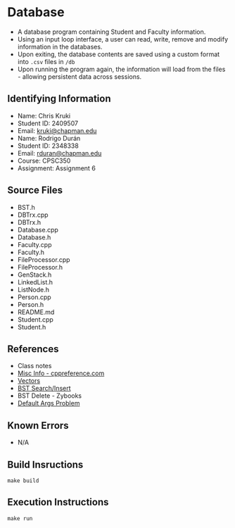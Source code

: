 # Database
* A database program containing Student and Faculty information.
* Using an input loop interface, a user can read, write, remove and modify information in the databases.
* Upon exiting, the database contents are saved using a custom format into `.csv` files in `/db`
* Upon running the program again, the information will load from the files - allowing persistent data across sessions.

## Identifying Information

* Name: Chris Kruki
* Student ID: 2409507
* Email: kruki@chapman.edu
* Name: Rodrigo Durán
* Student ID: 2348338
* Email: rduran@chapman.edu
* Course: CPSC350
* Assignment: Assignment 6

## Source Files

* BST.h
* DBTrx.cpp
* DBTrx.h
* Database.cpp
* Database.h
* Faculty.cpp
* Faculty.h
* FileProcessor.cpp
* FileProcessor.h
* GenStack.h
* LinkedList.h
* ListNode.h
* Person.cpp
* Person.h
* README.md
* Student.cpp
* Student.h

## References

* Class notes
* [Misc Info - cppreference.com](cppreference.com)
* [Vectors](https://www.geeksforgeeks.org/vector-in-cpp-stl/)
* [BST Search/Insert](https://www.geeksforgeeks.org/binary-search-tree-set-1-search-and-insertion/?ref=lbp)
* BST Delete - Zybooks
* [Default Args Problem](https://stackoverflow.com/questions/2545720/error-default-argument-given-for-parameter-1)

## Known Errors

* N/A

## Build Insructions
`make build`

## Execution Instructions
`make run`
